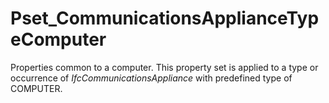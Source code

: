 # Pset_CommunicationsApplianceTypeComputer

Properties common to a computer. This property set is applied to a type or occurrence of _IfcCommunicationsAppliance_ with predefined type of COMPUTER.
<!-- end of short definition -->

